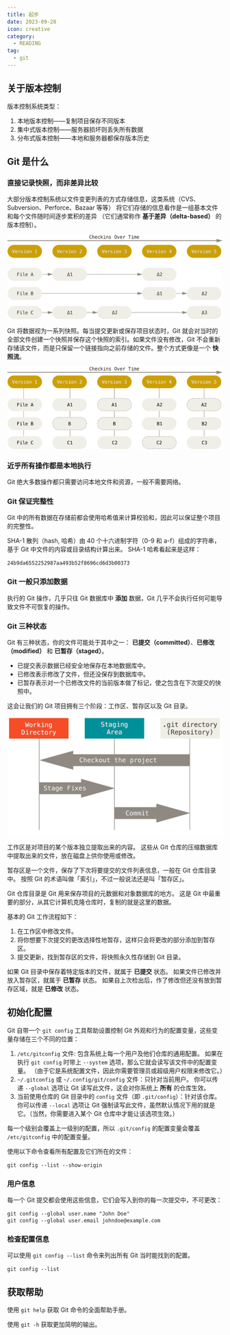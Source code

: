 ```yaml
---
title: 起步
date: 2023-09-28
icon: creative
category:
  - READING
tag:
  - git
---
```


## 关于版本控制

版本控制系统类型：

1. 本地版本控制——复制项目保存不同版本
2. 集中式版本控制——服务器损坏则丢失所有数据
3. 分布式版本控制——本地和服务器都保存版本历史

## Git 是什么

### 直接记录快照，而非差异比较

大部分版本控制系统以文件变更列表的方式存储信息，这类系统（CVS、Subversion、Perforce、Bazaar 等等） 将它们存储的信息看作是一组基本文件和每个文件随时间逐步累积的差异 （它们通常称作 **基于差异（delta-based）** 的版本控制）。

![存储每个文件与初始版本的差异。](https://raw.githubusercontent.com/dribble-njr/typora-njr/master/img/deltas.png)

Git 将数据视为一系列快照。每当提交更新或保存项目状态时，Git 就会对当时的全部文件创建一个快照并保存这个快照的索引。如果文件没有修改，Git 不会重新存储该文件，而是只保留一个链接指向之前存储的文件。整个方式更像是一个 **快照流**。

![Git 存储项目随时间改变的快照。](https://raw.githubusercontent.com/dribble-njr/typora-njr/master/img/snapshots.png)

### 近乎所有操作都是本地执行

Git 绝大多数操作都只需要访问本地文件和资源，一般不需要网络。

### Git 保证完整性

Git 中的所有数据在存储前都会使用哈希值来计算校验和，因此可以保证整个项目的完整性。

SHA-1 散列（hash, 哈希）由 40 个十六进制字符（0-9 和 a-f）组成的字符串，基于 Git 中文件的内容或目录结构计算出来。 SHA-1 哈希看起来是这样：

```
24b9da6552252987aa493b52f8696cd6d3b00373
```

### Git 一般只添加数据

执行的 Git 操作，几乎只往 Git 数据库中 **添加** 数据，Git 几乎不会执行任何可能导致文件不可恢复的操作。

### Git 三种状态

Git 有三种状态，你的文件可能处于其中之一： **已提交（committed）**、**已修改（modified）** 和 **已暂存（staged）**。

- 已提交表示数据已经安全地保存在本地数据库中。
- 已修改表示修改了文件，但还没保存到数据库中。
- 已暂存表示对一个已修改文件的当前版本做了标记，使之包含在下次提交的快照中。

这会让我们的 Git 项目拥有三个阶段：工作区、暂存区以及 Git 目录。

![工作区、暂存区以及 Git 目录。](https://raw.githubusercontent.com/dribble-njr/typora-njr/master/img/areas.png)

工作区是对项目的某个版本独立提取出来的内容。 这些从 Git 仓库的压缩数据库中提取出来的文件，放在磁盘上供你使用或修改。

暂存区是一个文件，保存了下次将要提交的文件列表信息，一般在 Git 仓库目录中。 按照 Git 的术语叫做「索引」，不过一般说法还是叫「暂存区」。

Git 仓库目录是 Git 用来保存项目的元数据和对象数据库的地方。 这是 Git 中最重要的部分，从其它计算机克隆仓库时，复制的就是这里的数据。

基本的 Git 工作流程如下：

1. 在工作区中修改文件。
2. 将你想要下次提交的更改选择性地暂存，这样只会将更改的部分添加到暂存区。
3. 提交更新，找到暂存区的文件，将快照永久性存储到 Git 目录。

如果 Git 目录中保存着特定版本的文件，就属于 **已提交** 状态。 如果文件已修改并放入暂存区，就属于 **已暂存** 状态。 如果自上次检出后，作了修改但还没有放到暂存区域，就是 **已修改** 状态。

## 初始化配置

Git 自带一个 `git config` 工具帮助设置控制 Git 外观和行为的配置变量，这些变量存储在三个不同的位置：

1. `/etc/gitconfig` 文件: 包含系统上每一个用户及他们仓库的通用配置。 如果在执行 `git config` 时带上 `--system` 选项，那么它就会读写该文件中的配置变量。 （由于它是系统配置文件，因此你需要管理员或超级用户权限来修改它。）
2. `~/.gitconfig` 或 `~/.config/git/config` 文件：只针对当前用户。 你可以传递 `--global` 选项让 Git 读写此文件，这会对你系统上 **所有** 的仓库生效。
3. 当前使用仓库的 Git 目录中的 `config` 文件（即 `.git/config`）：针对该仓库。 你可以传递 `--local` 选项让 Git 强制读写此文件，虽然默认情况下用的就是它。（当然，你需要进入某个 Git 仓库中才能让该选项生效。）

每一个级别会覆盖上一级别的配置，所以 `.git/config` 的配置变量会覆盖 `/etc/gitconfig` 中的配置变量。

使用以下命令查看所有配置及它们所在的文件：

```shell
git config --list --show-origin
```

### 用户信息

每一个 Git 提交都会使用这些信息，它们会写入到你的每一次提交中，不可更改：

```shell
git config --global user.name "John Doe"
git config --global user.email johndoe@example.com
```

### 检查配置信息

可以使用 `git config --list` 命令来列出所有 Git 当时能找到的配置。

```shell
git config --list
```

## 获取帮助

使用 `git help` 获取 Git 命令的全面帮助手册。

使用 `git -h` 获取更加简明的输出。

